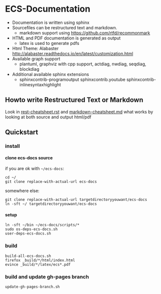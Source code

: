 # ECS-Documentation

+ Documentation is written using sphinx
+ Sourcefiles can be restructured text and markdown.
  + markdown support using https://github.com/rtfd/recommonmark
+ HTML and PDF documentation is generated as output
  + latex is used to generate pdfs
+ Html Theme: Alabaster http://alabaster.readthedocs.io/en/latest/customization.html
+ Available graph support
  + plantuml, graphviz with cpp support, actdiag, nwdiag, seqdiag, blockdiag
+ Additional available sphinx extensions
  + sphinxcontrib-programoutput sphinxcontrib.youtube sphinxcontrib-inlinesyntaxhighlight

## Howto write Restructured Text or Markdown
  Look in [rest-cheatsheet.rst](ecs-test-doc/src/rest-cheatsheet.rst) and [markdown-cheatsheet.md](ecs-test-doc/src/markdown-cheatsheet.md)
  what works by looking at both source and output html/pdf

## Quickstart

### install

#### clone ecs-docs source
if you are ok with `~/ecs-docs`:

```
cd ~/
git clone replace-with-actual-url ecs-docs
```

somewhere else:

```
git clone replace-with-actual-url targetdirectoryyouwant/ecs-docs
ln -sft ~/ targetdirectoryyouwant/ecs-docs
```

#### setup
```
ln -sft ~/bin ~/ecs-docs/scripts/*
sudo os-deps-ecs-docs.sh
user-deps-ecs-docs.sh
```

### build
```
build-all-ecs-docs.sh
firefox _build/*/html/index.html
evince _build/*/latex/ecs*.pdf
```

### build and update gh-pages branch
```
update-gh-pages-branch.sh
```

